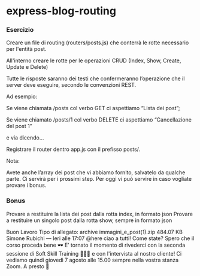 # express-blog-routing

### Esercizio

Creare un file di routing (routers/posts.js) che conterrà le rotte necessario per l'entità post.

All'interno creare le rotte per le operazioni CRUD (Index, Show, Create, Update e Delete)

Tutte le risposte saranno dei testi che confermeranno l’operazione che il server deve eseguire, secondo le convenzioni REST.

Ad esempio:

Se viene chiamata /posts col verbo GET ci aspettiamo “Lista dei post”;

Se viene chiamato /posts/1 col verbo DELETE ci aspettiamo “Cancellazione del post 1”

e via dicendo…

Registrare il router dentro app.js con il prefisso posts/.

Nota:

Avete anche l’array dei post che vi abbiamo fornito, salvatelo da qualche parte.
Ci servirà per i prossimi step.
Per oggi vi può servire in caso vogliate provare i bonus.

### Bonus

Provare a restituire la lista dei post dalla rotta index, in formato json
Provare a restituire un singolo post dalla rotta show, sempre in formato json

Buon Lavoro
Tipo di allegato: archive
immagini_e_post(1).zip
484.07 KB
Simone Rubichi — Ieri alle 17:07
@here ciao a tutti!
Come state?
Spero che il corso proceda bene 🕶️
E’ tornato il momento di rivederci con la seconda sessione di Soft Skill Training 🤸🏻‍♀️ e con l'intervista al nostro cliente!
Ci vediamo quindi giovedì 7 agosto alle 15.00 sempre nella vostra stanza Zoom.
A presto 🎉
